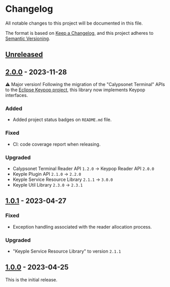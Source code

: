 # Changelog
All notable changes to this project will be documented in this file.

The format is based on [Keep a Changelog](https://keepachangelog.com/en/1.0.0/),
and this project adheres to [Semantic Versioning](https://semver.org/spec/v2.0.0.html).

## [Unreleased]

## [2.0.0] - 2023-11-28
:warning: Major version! Following the migration of the "Calypsonet Terminal" APIs to the
[Eclipse Keypop project](https://keypop.org), this library now implements Keypop interfaces.
### Added
- Added project status badges on `README.md` file.
### Fixed
- CI: code coverage report when releasing.
### Upgraded
- Calypsonet Terminal Reader API `1.2.0` -> Keypop Reader API `2.0.0`
- Keyple Plugin API `2.1.0` -> `2.2.0`
- Keyple Service Resource Library `2.1.1` -> `3.0.0`
- Keyple Util Library `2.3.0` -> `2.3.1`

## [1.0.1] - 2023-04-27
### Fixed
- Exception handling associated with the reader allocation process.
### Upgraded
- "Keyple Service Resource Library" to version `2.1.1`

## [1.0.0] - 2023-04-25
This is the initial release.

[unreleased]: https://github.com/eclipse/keyple-plugin-cardresource-java-lib/compare/2.0.0...HEAD
[2.0.0]: https://github.com/eclipse/keyple-plugin-cardresource-java-lib/compare/1.0.1...2.0.0
[1.0.1]: https://github.com/eclipse/keyple-plugin-cardresource-java-lib/compare/1.0.0...1.0.1
[1.0.0]: https://github.com/eclipse/keyple-plugin-cardresource-java-lib/releases/tag/1.0.0